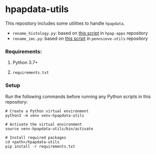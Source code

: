# hpapdata-utils

This repository includes some utilities to handle `hpapdata`.
* `rename_histology.py`: based on 
  [this script](https://github.com/faryabiLab/hpap-apps/blob/master/data_curator_tools/psv_pipelines/psv_histology_upload.py) 
  in `hpap-apps` repository
* `rename_imc.py`: based on 
  [this script](https://github.com/faryabiLab/pennsieve-utils/blob/master/rename_imc.py) 
  in `pennsieve-utils` repository


### Requirements:

1. Python 3.7+

2. `requirements.txt`

### Setup

Run the following commands before running any Python scripts in this repository:

```shell
# Create a Python virtual environment
python3 -m venv venv-hpapdata-utils

# Activate the virtual environment
source venv-hpapdata-utils/bin/activate

# Install required packages
cd <path>/hpapdata-utils
pip install -r requirements.txt
```
